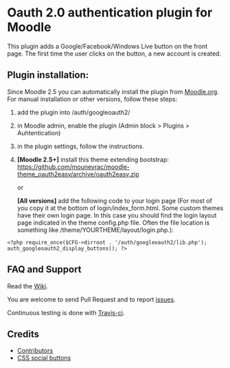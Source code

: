Oauth 2.0 authentication plugin for Moodle
==========================================

This plugin adds a Google/Facebook/Windows Live button on the front page.
The first time the user clicks on the button, a new account is created.

Plugin installation:
--------------------
Since Moodle 2.5 you can automatically install the plugin from [Moodle.org](https://moodle.org/plugins/view.php?plugin=auth_googleoauth2). For manual installation or other versions, follow these steps:

1. add the plugin into /auth/googleoauth2/

2. in Moodle admin, enable the plugin (Admin block > Plugins > Auhtentication)

3. in the plugin settings, follow the instructions.

4. **[Moodle 2.5+]** install this theme extending bootstrap: https://github.com/mouneyrac/moodle-theme_oauth2easy/archive/oauth2easy.zip

    or
    
   **[All versions]** add the following code to your login page (For most of you copy it at the bottom of login/index_form.html. Some custom themes have their own login page. In this case you should find the login layout page indicated in the theme config.php file. Often the file location is something like /theme/YOURTHEME/layout/login.php.):

`<?php
require_once($CFG->dirroot . '/auth/googleoauth2/lib.php');
auth_googleoauth2_display_buttons();
?>`


FAQ and Support
---------------

Read the [Wiki](https://github.com/mouneyrac/auth_googleoauth2/wiki).

You are welcome to send Pull Request and to report [issues](https://github.com/mouneyrac/auth_googleoauth2/issues).

Continuous testing is done with [Travis-ci](https://travis-ci.org/mouneyrac/moodle-auth_googleoauth2).

Credits
-------
* [Contributors](https://github.com/mouneyrac/auth_googleoauth2/graphs/contributors)
* [CSS social buttons](http://zocial.smcllns.com/)
